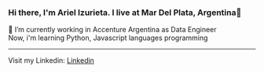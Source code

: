 ### Hi there, I'm Ariel Izurieta. I live at Mar Del Plata, Argentina👋

🔭 I’m currently working in Accenture Argentina as Data Engineer <br>
Now, i'm learning Python, Javascript languages programming

***
Visit my Linkedin: [Linkedin](https://www.linkedin.com/in/arielizurieta/)



<!--
**Ariel210/Ariel210** is a ✨ _special_ ✨ repository because its `README.md` (this file) appears on your GitHub profile.

Here are some ideas to get you started:

- 🔭 I’m currently working in Accenture Argentina as Data Engineer ...
- 🌱 I’m currently learning ...
- 👯 I’m looking to collaborate on ...
- 🤔 I’m looking for help with ...
- 💬 Ask me about ...
- 📫 How to reach me: ...
- 😄 Pronouns: ...
- ⚡ Fun fact: ...
-->
